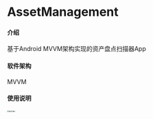 # AssetManagement

#### 介绍
基于Android MVVM架构实现的资产盘点扫描器App

#### 软件架构
MVVM

#### 使用说明

<img src="C:/Users/Hello word/Desktop/Image/微信图片_20230424105622.jpg" alt="图1" style="zoom:25%;" /><img src="C:/Users/Hello word/Desktop/Image/微信图片_20230424105627.jpg" alt="图2" style="zoom:25%;" />
